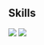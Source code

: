 ## Skills
<img src="https://img.shields.io/badge/C-A8B9CC?style=for-the-badge&logo=c&logoColor=white"/>
<img src="https://img.shields.io/badge/C++-A8B9CC?style=for-the-badge&logo=c++&logoColor=white"/>
